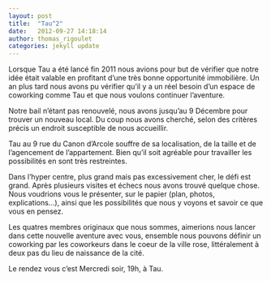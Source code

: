 ```yaml
---
layout: post
title:  "Tau^2"
date:   2012-09-27 14:18:14
author: thomas_rigoulet
categories: jekyll update
---
```

Lorsque Tau a été lancé fin 2011 nous avions pour but de vérifier que notre idée était valable en profitant d’une très bonne opportunité immobilière. Un an plus tard nous avons pu vérifier qu’il y a un réel besoin d’un espace de coworking comme Tau et que nous voulons continuer l’aventure.

Notre bail n’étant pas renouvelé, nous avons jusqu’au 9 Décembre pour trouver un nouveau local. Du coup nous avons cherché, selon des critères précis un endroit susceptible de nous accueillir.

Tau au 9 rue du Canon d’Arcole souffre de sa localisation, de la taille et de l’agencement de l’appartement. Bien qu’il soit agréable pour travailler les possibilités en sont très restreintes.

Dans l’hyper centre, plus grand mais pas excessivement cher, le défi est grand. Après plusieurs visites et échecs nous avons trouvé quelque chose. 
Nous voudrions vous le présenter, sur le papier (plan, photos, explications...), ainsi que les possibilités que nous y voyons et savoir ce que vous en pensez. 

Les quatres membres originaux que nous sommes, aimerions nous lancer dans cette nouvelle aventure avec vous, ensemble nous pouvons définir un coworking par les coworkeurs dans le coeur de la ville rose, littéralement à deux pas du lieu de naissance de la cité.

Le rendez vous c’est Mercredi soir, 19h, à Tau.

